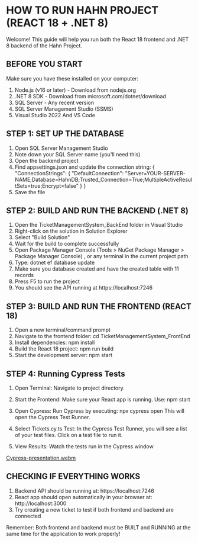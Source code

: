 HOW TO RUN HAHN PROJECT (REACT 18 + .NET 8)
==========================================

Welcome! This guide will help you run both the React 18 frontend and .NET 8 backend of the Hahn Project.

BEFORE YOU START
---------------
Make sure you have these installed on your computer:
1. Node.js (v16 or later) - Download from nodejs.org
2. .NET 8 SDK - Download from microsoft.com/dotnet/download
3. SQL Server - Any recent version
4. SQL Server Management Studio (SSMS)
5. Visual Studio 2022 And VS Code

STEP 1: SET UP THE DATABASE
--------------------------
1. Open SQL Server Management Studio
2. Note down your SQL Server name (you'll need this)
3. Open the backend project
4. Find appsettings.json and update the connection string:
   {
     "ConnectionStrings": {
       "DefaultConnection": "Server=YOUR-SERVER-NAME;Database=HahnDB;Trusted_Connection=True;MultipleActiveResultSets=true;Encrypt=false"
     }
   }
5. Save the file

STEP 2: BUILD AND RUN THE BACKEND (.NET 8)
----------------------------------------
1. Open the TicketManagementSystem_BackEnd folder in Visual Studio
2. Right-click on the solution in Solution Explorer
3. Select "Build Solution"
4. Wait for the build to complete successfully
5. Open Package Manager Console (Tools > NuGet Package Manager > Package Manager Console) , or any terminal in the current project path
6. Type: dotnet ef database update
7. Make sure you database created and have the created table with 11 records
7. Press F5 to run the project
8. You should see the API running at https://localhost:7246

STEP 3: BUILD AND RUN THE FRONTEND (REACT 18)
------------------------------------------
1. Open a new terminal/command prompt
2. Navigate to the frontend folder:
   cd TicketManagementSystem_FrontEnd
3. Install dependencies:
   npm install
4. Build the React 18 project:
   npm run build
5. Start the development server:
   npm start


STEP 4: Running Cypress Tests
-------------------------------

1. Open Terminal: Navigate to project directory.

2. Start the Frontend: Make sure your React app is running. Use:
   npm start

3. Open Cypress: Run Cypress by executing:
   npx cypress open
   This will open the Cypress Test Runner.

4. Select Tickets.cy.ts Test: In the Cypress Test Runner, you will see a list of your test files. Click on a test file to run it.

5. View Results: Watch the tests run in the Cypress window

[Cypress-presentation.webm](https://github.com/user-attachments/assets/6daf79ad-47ff-49cd-a03e-b58114532a07)



CHECKING IF EVERYTHING WORKS
--------------------------
1. Backend API should be running at: https://localhost:7246
2. React app should open automatically in your browser at: http://localhost:3000
3. Try creating a new ticket to test if both frontend and backend are connected


Remember: Both frontend and backend must be BUILT and RUNNING at the same time for the application to work properly!
